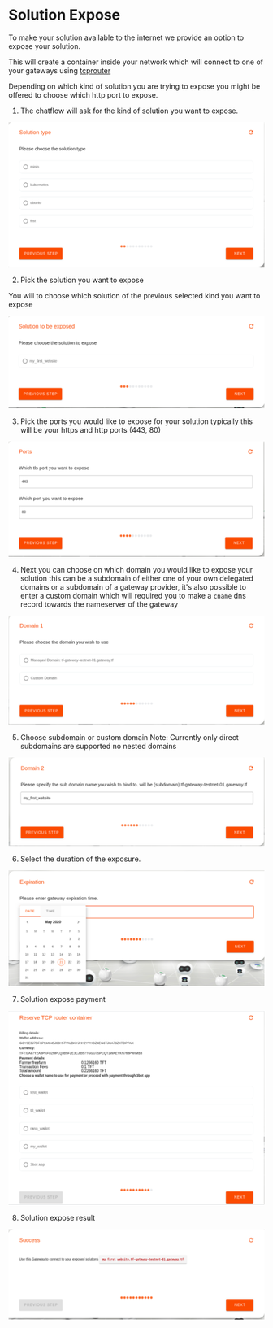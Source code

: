 # Solution Expose

To make your solution available to the internet we provide an option to expose your solution.

This will create a container inside your network which will connect to one of your gateways using [tcprouter](https://github.com/threefoldtech/tcprouter/) 

Depending on which kind of solution you are trying to expose you might be offered to choose which http port to expose.

1. The chatflow will ask for the kind of solution you want to expose.

![Choose solution kind](./img/solution_expose_choose_kind.png)

2. Pick the solution you want to expose

You will to choose which solution of the previous selected kind you want to expose

![Choose solution](./img/solution_expose_choose_solution.png)

3. Pick the ports you would like to expose for your solution typically this will be your https and http ports (443, 80)

![Choose port](./img/solution_expose_choose_port.png)

4. Next you can choose on which domain you would like to expose your solution this can be a subdomain of either one of your own delegated domains or a subdomain of a gateway provider, it's also possible to enter a custom domain which will required you to make a `cname` dns record towards the nameserver of the gateway

![Choose domain](./img/solution_expose_choose_domain.png)

5. Choose subdomain or custom domain
Note: Currently only direct subdomains are supported no nested domains

![Choose subdomain](./img/solution_expose_choose_subdomain.png)

6. Select the duration of the exposure.

![Choose duration](./img/solution_expose_duration.png)

7. Solution expose payment

![Payment](./img/solution_expose_payment_overview.png)

8. Solution expose result

![Result](./img/solution_expose_result.png)

